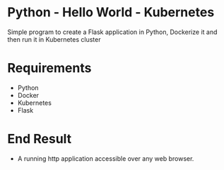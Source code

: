 # Python - Hello World - Kubernetes

Simple program to create a Flask application in Python, Dockerize it and then run it in Kubernetes cluster

# Requirements

- Python
- Docker
- Kubernetes
- Flask

# End Result

- A running http application accessible over any web browser.